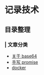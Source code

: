 # 记录技术

## 目录整理

### | 文章分类

- [关于 base64](/skills/base64/)
- [手写 promise](/skills/promise/)
- [docker](/skills/docker/)
